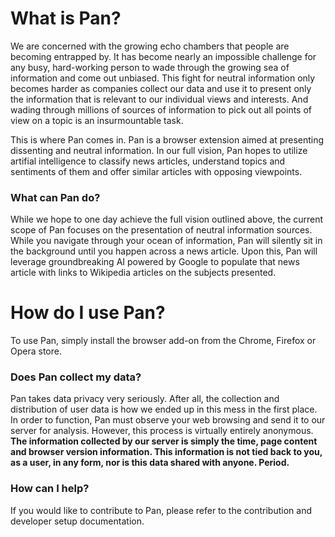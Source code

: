 # What is Pan?
We are concerned with the growing echo chambers that people are becoming entrapped by. It has become nearly an impossible challenge for any busy, hard-working person to wade through the growing sea of information and come out unbiased. This fight for neutral information only becomes harder as companies collect our data and use it to present only the information that is relevant to our individual views and interests. And wading through millions of sources of information to pick out all points of view on a topic is an insurmountable task. 

This is where Pan comes in. Pan is a browser extension aimed at presenting dissenting and neutral information. In our full vision, Pan hopes to utilize artifial intelligence to classify news articles, understand topics and sentiments of them and offer similar articles with opposing viewpoints.

### What can Pan do?
While we hope to one day achieve the full vision outlined above, the current scope of Pan focuses on the presentation of neutral information sources. While you navigate through your ocean of information, Pan will silently sit in the background until you happen across a news article. Upon this, Pan will leverage groundbreaking AI powered by Google to populate that news article with links to Wikipedia articles on the subjects presented.  

# How do I use Pan?
To use Pan, simply install the browser add-on from the Chrome, Firefox or Opera store.

### Does Pan collect my data?
Pan takes data privacy very seriously. After all, the collection and distribution of user data is how we ended up in this mess in the first place. In order to function, Pan must observe your web browsing and send it to our server for analysis. However, this process is virtually entirely anonymous. **The information collected by our server is simply the time, page content and browser version information. This information is not tied back to you, as a user, in any form, nor is this data shared with anyone. Period.**

### How can I help?
If you would like to contribute to Pan, please refer to the contribution and developer setup documentation.
